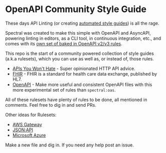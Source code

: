 # OpenAPI Community Style Guide

These days API Linting (or creating [automated style guides](https://www.apisyouwonthate.com/blog/automated-style-guides-for-rest-graphql-and-grpc)) is all the rage. 

Spectral was created to make this simple with OpenAPI and AsyncAPI, powering linting in editors, as a CLI tool, in continuous integration, etc., and comes with its [own set of baked 
in OpenAPI v2/v3 rules](https://meta.stoplight.io/docs/spectral/docs/reference/openapi-rules.md). 

This repo is the start of a community powered collection of style guides (a.k.a rulesets), which you can use as well as, or instead of, those rules.

- [APIs You Won't Hate](./apisyouwonthate.yml) - Super opinionated HTTP API advice.
- [FHIR](./fhir.yml) - FHIR is a standard for health care data exchange, published by HL7.
- [OpenAPI](./openapi.yml) - Make more useful and consistent OpenAPI files with this more experimental set of rules than `spectral:oas`.

All of these rulesets have plenty of rules to be done, all mentioned in comments. Feel free to dig in and send PRs. 

Other ideas for Rulesets:

- [AWS Gateway](https://github.com/stoplightio/spectral/issues/475)
- [JSON:API](https://github.com/stoplightio/spectral/issues/544)
- [Microsoft Azure](https://github.com/stoplightio/spectral/issues/476)

Make a new file and dig in. If you need any help post an issue.

[Spectral]: https://stoplight.io/spectral/

